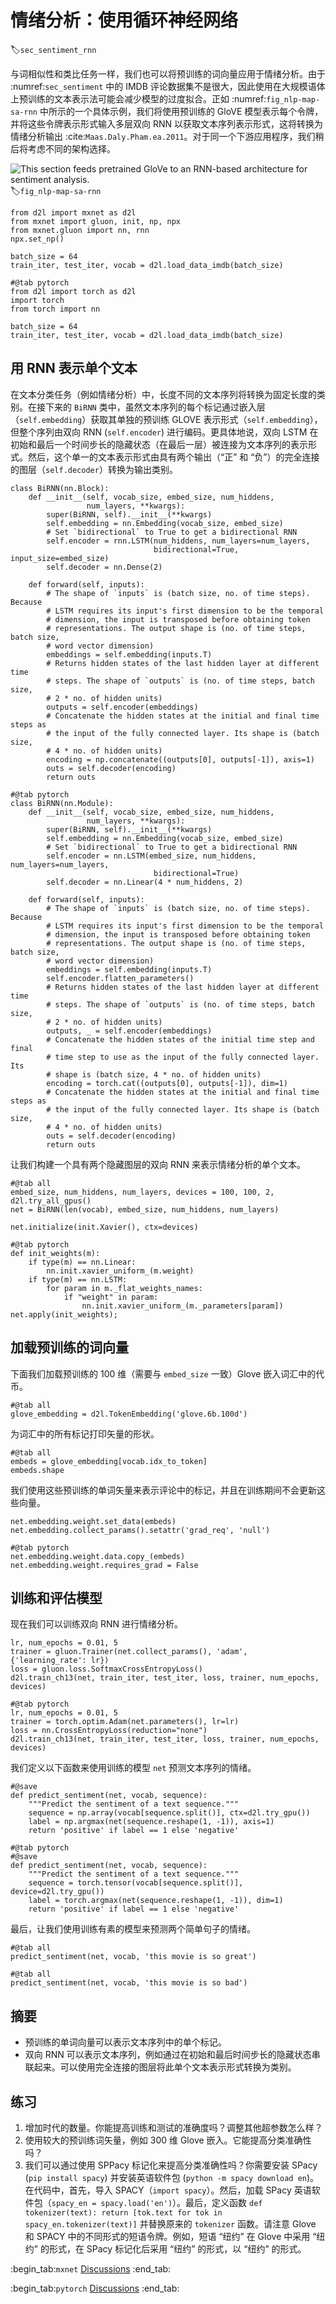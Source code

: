 # 情绪分析：使用循环神经网络
:label:`sec_sentiment_rnn`

与词相似性和类比任务一样，我们也可以将预训练的词向量应用于情绪分析。由于 :numref:`sec_sentiment` 中的 IMDB 评论数据集不是很大，因此使用在大规模语体上预训练的文本表示法可能会减少模型的过度拟合。正如 :numref:`fig_nlp-map-sa-rnn` 中所示的一个具体示例，我们将使用预训练的 GloVE 模型表示每个令牌，并将这些令牌表示形式输入多层双向 RNN 以获取文本序列表示形式，这将转换为情绪分析输出 :cite:`Maas.Daly.Pham.ea.2011`。对于同一个下游应用程序，我们稍后将考虑不同的架构选择。 

![This section feeds pretrained GloVe to an RNN-based architecture for sentiment analysis.](../img/nlp-map-sa-rnn.svg)
:label:`fig_nlp-map-sa-rnn`

```{.python .input}
from d2l import mxnet as d2l
from mxnet import gluon, init, np, npx
from mxnet.gluon import nn, rnn
npx.set_np()

batch_size = 64
train_iter, test_iter, vocab = d2l.load_data_imdb(batch_size)
```

```{.python .input}
#@tab pytorch
from d2l import torch as d2l
import torch
from torch import nn

batch_size = 64
train_iter, test_iter, vocab = d2l.load_data_imdb(batch_size)
```

## 用 RNN 表示单个文本

在文本分类任务（例如情绪分析）中，长度不同的文本序列将转换为固定长度的类别。在接下来的 `BiRNN` 类中，虽然文本序列的每个标记通过嵌入层（`self.embedding`）获取其单独的预训练 GLOVE 表示形式（`self.embedding`），但整个序列由双向 RNN (`self.encoder`) 进行编码。更具体地说，双向 LSTM 在初始和最后一个时间步长的隐藏状态（在最后一层）被连接为文本序列的表示形式。然后，这个单一的文本表示形式由具有两个输出（“正” 和 “负”）的完全连接的图层（`self.decoder`）转换为输出类别。

```{.python .input}
class BiRNN(nn.Block):
    def __init__(self, vocab_size, embed_size, num_hiddens,
                 num_layers, **kwargs):
        super(BiRNN, self).__init__(**kwargs)
        self.embedding = nn.Embedding(vocab_size, embed_size)
        # Set `bidirectional` to True to get a bidirectional RNN
        self.encoder = rnn.LSTM(num_hiddens, num_layers=num_layers,
                                bidirectional=True, input_size=embed_size)
        self.decoder = nn.Dense(2)

    def forward(self, inputs):
        # The shape of `inputs` is (batch size, no. of time steps). Because
        # LSTM requires its input's first dimension to be the temporal
        # dimension, the input is transposed before obtaining token
        # representations. The output shape is (no. of time steps, batch size,
        # word vector dimension)
        embeddings = self.embedding(inputs.T)
        # Returns hidden states of the last hidden layer at different time
        # steps. The shape of `outputs` is (no. of time steps, batch size,
        # 2 * no. of hidden units)
        outputs = self.encoder(embeddings)
        # Concatenate the hidden states at the initial and final time steps as
        # the input of the fully connected layer. Its shape is (batch size,
        # 4 * no. of hidden units)
        encoding = np.concatenate((outputs[0], outputs[-1]), axis=1)
        outs = self.decoder(encoding)
        return outs
```

```{.python .input}
#@tab pytorch
class BiRNN(nn.Module):
    def __init__(self, vocab_size, embed_size, num_hiddens,
                 num_layers, **kwargs):
        super(BiRNN, self).__init__(**kwargs)
        self.embedding = nn.Embedding(vocab_size, embed_size)
        # Set `bidirectional` to True to get a bidirectional RNN
        self.encoder = nn.LSTM(embed_size, num_hiddens, num_layers=num_layers,
                                bidirectional=True)
        self.decoder = nn.Linear(4 * num_hiddens, 2)

    def forward(self, inputs):
        # The shape of `inputs` is (batch size, no. of time steps). Because
        # LSTM requires its input's first dimension to be the temporal
        # dimension, the input is transposed before obtaining token
        # representations. The output shape is (no. of time steps, batch size,
        # word vector dimension)
        embeddings = self.embedding(inputs.T)
        self.encoder.flatten_parameters()
        # Returns hidden states of the last hidden layer at different time
        # steps. The shape of `outputs` is (no. of time steps, batch size,
        # 2 * no. of hidden units)
        outputs, _ = self.encoder(embeddings)
        # Concatenate the hidden states of the initial time step and final
        # time step to use as the input of the fully connected layer. Its
        # shape is (batch size, 4 * no. of hidden units)
        encoding = torch.cat((outputs[0], outputs[-1]), dim=1)
        # Concatenate the hidden states at the initial and final time steps as
        # the input of the fully connected layer. Its shape is (batch size,
        # 4 * no. of hidden units)
        outs = self.decoder(encoding)
        return outs
```

让我们构建一个具有两个隐藏图层的双向 RNN 来表示情绪分析的单个文本。

```{.python .input}
#@tab all
embed_size, num_hiddens, num_layers, devices = 100, 100, 2, d2l.try_all_gpus()
net = BiRNN(len(vocab), embed_size, num_hiddens, num_layers)
```

```{.python .input}
net.initialize(init.Xavier(), ctx=devices)
```

```{.python .input}
#@tab pytorch
def init_weights(m):
    if type(m) == nn.Linear:
        nn.init.xavier_uniform_(m.weight)
    if type(m) == nn.LSTM:
        for param in m._flat_weights_names:
            if "weight" in param:
                nn.init.xavier_uniform_(m._parameters[param])
net.apply(init_weights);
```

## 加载预训练的词向量

下面我们加载预训练的 100 维（需要与 `embed_size` 一致）Glove 嵌入词汇中的代币。

```{.python .input}
#@tab all
glove_embedding = d2l.TokenEmbedding('glove.6b.100d')
```

为词汇中的所有标记打印矢量的形状。

```{.python .input}
#@tab all
embeds = glove_embedding[vocab.idx_to_token]
embeds.shape
```

我们使用这些预训练的单词矢量来表示评论中的标记，并且在训练期间不会更新这些向量。

```{.python .input}
net.embedding.weight.set_data(embeds)
net.embedding.collect_params().setattr('grad_req', 'null')
```

```{.python .input}
#@tab pytorch
net.embedding.weight.data.copy_(embeds)
net.embedding.weight.requires_grad = False
```

## 训练和评估模型

现在我们可以训练双向 RNN 进行情绪分析。

```{.python .input}
lr, num_epochs = 0.01, 5
trainer = gluon.Trainer(net.collect_params(), 'adam', {'learning_rate': lr})
loss = gluon.loss.SoftmaxCrossEntropyLoss()
d2l.train_ch13(net, train_iter, test_iter, loss, trainer, num_epochs, devices)
```

```{.python .input}
#@tab pytorch
lr, num_epochs = 0.01, 5
trainer = torch.optim.Adam(net.parameters(), lr=lr)
loss = nn.CrossEntropyLoss(reduction="none")
d2l.train_ch13(net, train_iter, test_iter, loss, trainer, num_epochs, devices)
```

我们定义以下函数来使用训练的模型 `net` 预测文本序列的情绪。

```{.python .input}
#@save
def predict_sentiment(net, vocab, sequence):
    """Predict the sentiment of a text sequence."""
    sequence = np.array(vocab[sequence.split()], ctx=d2l.try_gpu())
    label = np.argmax(net(sequence.reshape(1, -1)), axis=1)
    return 'positive' if label == 1 else 'negative'
```

```{.python .input}
#@tab pytorch
#@save
def predict_sentiment(net, vocab, sequence):
    """Predict the sentiment of a text sequence."""
    sequence = torch.tensor(vocab[sequence.split()], device=d2l.try_gpu())
    label = torch.argmax(net(sequence.reshape(1, -1)), dim=1)
    return 'positive' if label == 1 else 'negative'
```

最后，让我们使用训练有素的模型来预测两个简单句子的情绪。

```{.python .input}
#@tab all
predict_sentiment(net, vocab, 'this movie is so great')
```

```{.python .input}
#@tab all
predict_sentiment(net, vocab, 'this movie is so bad')
```

## 摘要

* 预训练的单词向量可以表示文本序列中的单个标记。
* 双向 RNN 可以表示文本序列，例如通过在初始和最后时间步长的隐藏状态串联起来。可以使用完全连接的图层将此单个文本表示形式转换为类别。

## 练习

1. 增加时代的数量。你能提高训练和测试的准确度吗？调整其他超参数怎么样？
1. 使用较大的预训练词矢量，例如 300 维 Glove 嵌入。它能提高分类准确性吗？
1. 我们可以通过使用 SPPacy 标记化来提高分类准确性吗？你需要安装 SPacy (`pip install spacy`) 并安装英语软件包 (`python -m spacy download en`)。在代码中，首先，导入 SPACY（`import spacy`）。然后，加载 SPacy 英语软件包（`spacy_en = spacy.load('en')`）。最后，定义函数 `def tokenizer(text): return [tok.text for tok in spacy_en.tokenizer(text)]` 并替换原来的 `tokenizer` 函数。请注意 Glove 和 SPACY 中的不同形式的短语令牌。例如，短语 “纽约” 在 Glove 中采用 “纽约” 的形式，在 SPacy 标记化后采用 “纽约” 的形式，以 “纽约” 的形式。

:begin_tab:`mxnet`
[Discussions](https://discuss.d2l.ai/t/392)
:end_tab:

:begin_tab:`pytorch`
[Discussions](https://discuss.d2l.ai/t/1424)
:end_tab:
